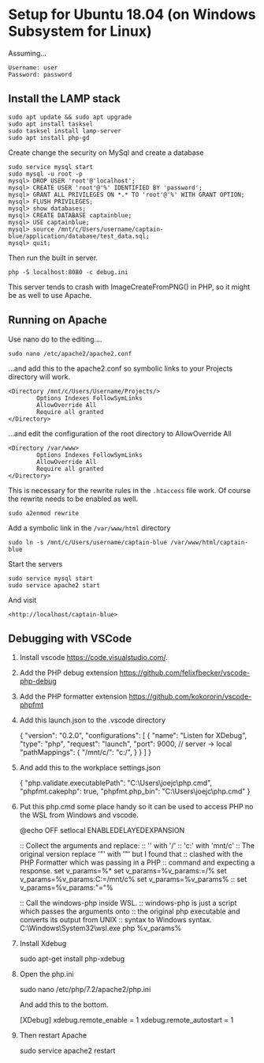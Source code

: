 # Setup for Ubuntu 18.04 (on Windows Subsystem for Linux)

Assuming...

    Username: user
    Password: password

## Install the LAMP stack

    sudo apt update && sudo apt upgrade
    sudo apt install tasksel
    sudo tasksel install lamp-server
    sudo apt install php-gd

Create change the security on MySql and create a database

    sudo service mysql start
    sudo mysql -u root -p
    mysql> DROP USER 'root'@'localhost';
    mysql> CREATE USER 'root'@'%' IDENTIFIED BY 'password';
    mysql> GRANT ALL PRIVILEGES ON *.* TO 'root'@'%' WITH GRANT OPTION;
    mysql> FLUSH PRIVILEGES;
    mysql> show databases;
    mysql> CREATE DATABASE captainblue;
    mysql> USE captainblue;
    mysql> source /mnt/c/Users/username/captain-blue/application/database/test_data.sql;
    mysql> quit;

Then run the built in server.

    php -S localhost:8080 -c debug.ini

This server tends to crash with ImageCreateFromPNG() in PHP, so it might be as well to use Apache.

## Running on Apache

Use nano do to the editing….

	sudo nano /etc/apache2/apache2.conf

...and add this to the apache2.conf so symbolic links to your Projects directory will work.

    <Directory /mnt/c/Users/Username/Projects/>
            Options Indexes FollowSymLinks
            AllowOverride All
            Require all granted
    </Directory>

...and edit the configuration of the root directory to AllowOverride All

    <Directory /var/www>
            Options Indexes FollowSymLinks
            AllowOverride All
            Require all granted
    </Directory>

This is necessary for the rewrite rules in the `.htaccess` file work.  Of course the rewrite needs to be enabled as well.

    sudo a2enmod rewrite

Add a symbolic link in the `/var/www/html` directory

    sudo ln -s /mnt/c/Users/username/captain-blue /var/www/html/captain-blue

Start the servers

    sudo service mysql start
    sudo service apache2 start

And visit

    <http://localhost/captain-blue>

## Debugging with VSCode

1. Install vscode https://code.visualstudio.com/.
2. Add the PHP debug extension https://github.com/felixfbecker/vscode-php-debug
3. Add the PHP formatter extension https://github.com/kokororin/vscode-phpfmt 
4. Add this launch.json to the .vscode directory

    {
        "version": "0.2.0",
        "configurations": [
            {
                "name": "Listen for XDebug",
                "type": "php",
                "request": "launch",
                "port": 9000,
                // server -> local
                "pathMappings": {
                    "/mnt/c/": "c:/",
                }
            }
        ]
    }

5. And add this to the workplace settings.json

    {
        "php.validate.executablePath": "C:\\Users\\joejc\\php.cmd",
        "phpfmt.cakephp": true,
        "phpfmt.php_bin": "C:\\Users\\joejc\\php.cmd"
    }

6.	Put this php.cmd some place handy so it can be used to access PHP no the WSL from Windows and vscode.

    @echo OFF
    setlocal ENABLEDELAYEDEXPANSION

    :: Collect the arguments and replace:
    :: '\' with '/'
    :: 'c:' with 'mnt/c'
    :: The original version replace '"' with '\"' but I found that
    :: clashed with the PHP Formatter which was passing in a PHP 
    :: command and expecting a response.
    set v_params=%*
    set v_params=%v_params:\=/%
    set v_params=%v_params:C:=/mnt/c%
    set v_params=%v_params%
    :: set v_params=%v_params:"=\"%

    :: Call the windows-php inside WSL.
    :: windows-php is just a script which passes the arguments onto
    :: the original php executable and converts its output from UNIX
    :: syntax to Windows syntax.
    C:\Windows\System32\wsl.exe php %v_params%

7. Install Xdebug

    sudo apt-get install php-xdebug

8. Open the php.ini

    sudo nano /etc/php/7.2/apache2/php.ini

    And add this to the bottom.

    [XDebug]
    xdebug.remote_enable = 1
    xdebug.remote_autostart = 1

9. Then restart Apache

    sudo service apache2 restart